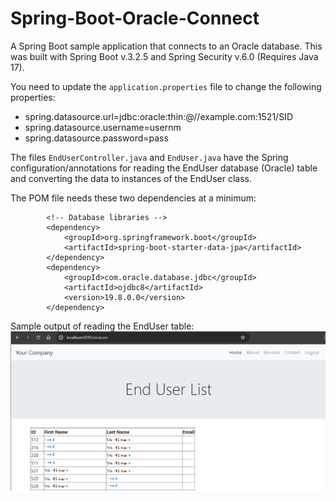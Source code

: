 # Spring-Boot-Oracle-Connect
A Spring Boot sample application that connects to an Oracle database.
This was built with Spring Boot v.3.2.5 and Spring Security v.6.0 (Requires Java 17).

You need to update the `application.properties` file to change the following properties:
- spring.datasource.url=jdbc:oracle:thin:@//example.com:1521/SID
- spring.datasource.username=usernm
- spring.datasource.password=pass

The files `EndUserController.java` and `EndUser.java` have the Spring configuration/annotations for reading the EndUser database (Oracle) table and converting the data to instances of the EndUser class.

The POM file needs these two dependencies at a minimum:
```
		<!-- Database libraries -->
		<dependency>
			<groupId>org.springframework.boot</groupId>
			<artifactId>spring-boot-starter-data-jpa</artifactId>
		</dependency>
		<dependency>
			<groupId>com.oracle.database.jdbc</groupId>
			<artifactId>ojdbc8</artifactId>
			<version>19.8.0.0</version>
		</dependency>
```
Sample output of reading the EndUser table:
![Sample output of reading the EndUser table](enduserlist.png)
